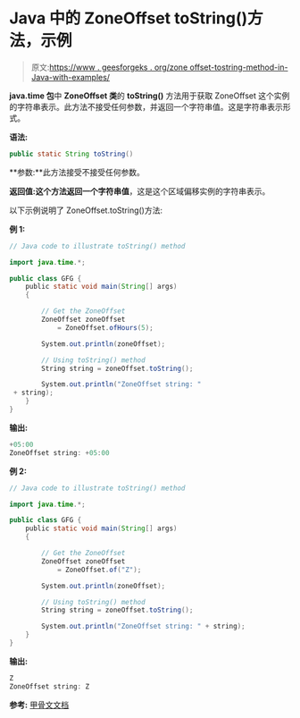 # Java 中的 ZoneOffset toString()方法，示例

> 原文:[https://www . geesforgeks . org/zone offset-tostring-method-in-Java-with-examples/](https://www.geeksforgeeks.org/zoneoffset-tostring-method-in-java-with-examples/)

**java.time 包**中 **ZoneOffset 类**的 **toString()** 方法用于获取 ZoneOffset 这个实例的字符串表示。此方法不接受任何参数，并返回一个字符串值。这是字符串表示形式。

**语法:**

```java
public static String toString()

```

**参数:**此方法接受不接受任何参数。

**返回值:**这个方法返回一个**字符串值**，这是这个区域偏移实例的字符串表示。

以下示例说明了 ZoneOffset.toString()方法:

**例 1:**

```java
// Java code to illustrate toString() method

import java.time.*;

public class GFG {
    public static void main(String[] args)
    {

        // Get the ZoneOffset
        ZoneOffset zoneOffset
            = ZoneOffset.ofHours(5);

        System.out.println(zoneOffset);

        // Using toString() method
        String string = zoneOffset.toString();

        System.out.println("ZoneOffset string: "
 + string);
    }
}
```

**输出:**

```java
+05:00
ZoneOffset string: +05:00

```

**例 2:**

```java
// Java code to illustrate toString() method

import java.time.*;

public class GFG {
    public static void main(String[] args)
    {

        // Get the ZoneOffset
        ZoneOffset zoneOffset
            = ZoneOffset.of("Z");

        System.out.println(zoneOffset);

        // Using toString() method
        String string = zoneOffset.toString();

        System.out.println("ZoneOffset string: " + string);
    }
}
```

**输出:**

```java
Z
ZoneOffset string: Z

```

**参考:** [甲骨文文档](https://docs.oracle.com/javase/9/docs/api/java/time/ZoneOffset.html#toString--)